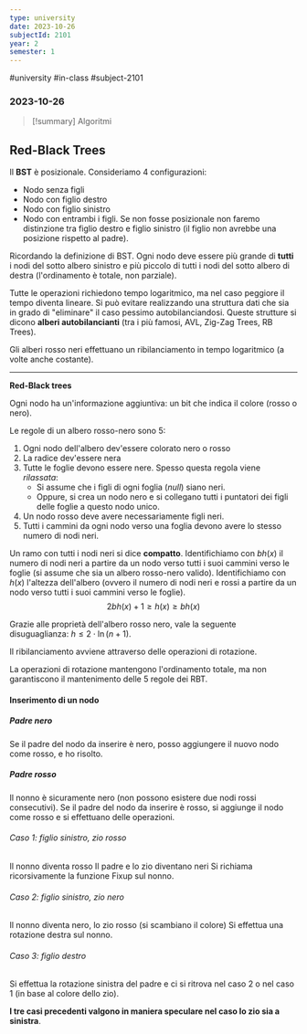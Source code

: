 ```yaml
---
type: university
date: 2023-10-26
subjectId: 2101
year: 2
semester: 1
---
```

#university #in-class #subject-2101
### 2023-10-26
> [!summary] Algoritmi

## Red-Black Trees

Il **BST** è posizionale. Consideriamo 4 configurazioni:
- Nodo senza figli
- Nodo con figlio destro
- Nodo con figlio sinistro
- Nodo con entrambi i figli.
Se non fosse posizionale non faremo distinzione tra figlio destro e figlio sinistro (il figlio non avrebbe una posizione rispetto al padre).

Ricordando la definizione di BST. Ogni nodo deve essere più grande di **tutti** i nodi del sotto albero sinistro e più piccolo di tutti i nodi del sotto albero di destra (l'ordinamento è totale, non parziale).

Tutte le operazioni richiedono tempo logaritmico, ma nel caso peggiore il tempo diventa lineare. Si può evitare realizzando una struttura dati che sia in grado di "eliminare" il caso pessimo autobilanciandosi. Queste strutture si dicono **alberi autobilancianti** (tra i più famosi, AVL, Zig-Zag Trees, RB Trees).

Gli alberi rosso neri effettuano un ribilanciamento in tempo logaritmico (a volte anche costante).

---
**Red-Black trees**

Ogni nodo ha un'informazione aggiuntiva: un bit che indica il colore (rosso o nero).

Le regole di un albero rosso-nero sono 5:
1. Ogni nodo dell'albero dev'essere colorato nero o rosso
2. La radice dev'essere nera
3. Tutte le foglie devono essere nere. Spesso questa regola viene *rilassata*:
	- Si assume che i figli di ogni foglia (*null*) siano neri.
	- Oppure, si crea un nodo nero e si collegano tutti i puntatori dei figli delle foglie a questo nodo unico.
4. Un nodo rosso deve avere necessariamente figli neri.
5. Tutti i cammini da ogni nodo verso una foglia devono avere lo stesso numero di nodi neri.

Un ramo con tutti i nodi neri si dice **compatto**.
Identifichiamo con $bh(x)$ il numero di nodi neri a partire da un nodo verso tutti i suoi cammini verso le foglie (si assume che sia un albero rosso-nero valido).
Identifichiamo con $h(x)$ l'altezza dell'albero (ovvero il numero di nodi neri e rossi a partire da un nodo verso tutti i suoi cammini verso le foglie).
$$ 2bh(x)+1 \geq h(x) \geq bh(x)$$


Grazie alle proprietà dell'albero rosso nero, vale la seguente disuguaglianza: $h \leq 2\cdot \ln (n+1)$.

Il ribilanciamento avviene attraverso delle operazioni di rotazione.

La operazioni di rotazione mantengono l'ordinamento totale, ma non garantiscono il mantenimento delle 5 regole dei RBT.

#### Inserimento di un nodo
##### Padre nero
Se il padre del nodo da inserire è nero, posso aggiungere il nuovo nodo come rosso, e ho risolto.
##### Padre rosso
Il nonno è sicuramente nero (non possono esistere due nodi rossi consecutivi).
Se il padre del nodo da inserire è rosso, si aggiunge il nodo come rosso e si effettuano delle operazioni.
###### Caso 1: figlio sinistro, zio rosso
Il nonno diventa rosso
Il padre e lo zio diventano neri
Si richiama ricorsivamente la funzione Fixup sul nonno.
###### Caso 2: figlio sinistro, zio nero
Il nonno diventa nero, lo zio rosso (si scambiano il colore)
Si effettua una rotazione destra sul nonno.
###### Caso 3: figlio destro
Si effettua la rotazione sinistra del padre e ci si ritrova nel caso 2 o nel caso 1 (in base al colore dello zio).

**I tre casi precedenti valgono in maniera speculare nel caso lo zio sia a sinistra**.
